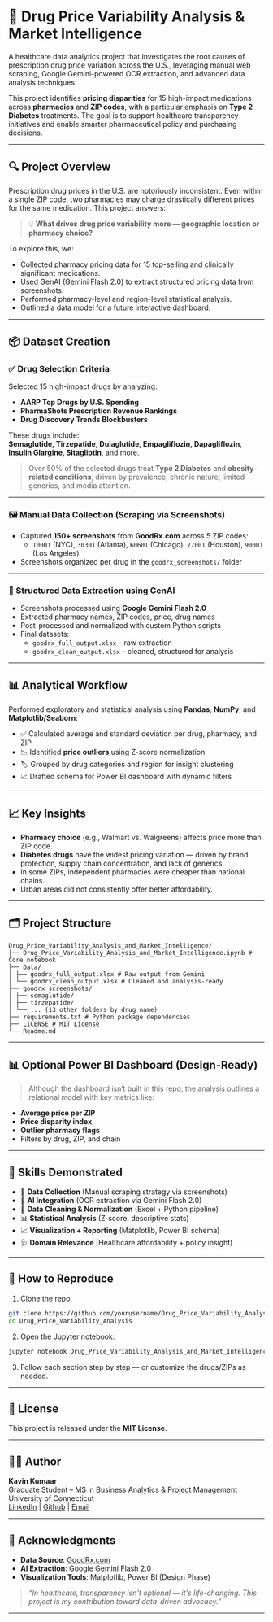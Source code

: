 # 💊 Drug Price Variability Analysis & Market Intelligence

A healthcare data analytics project that investigates the root causes of prescription drug price variation across the U.S., leveraging manual web scraping, Google Gemini-powered OCR extraction, and advanced data analysis techniques. 

This project identifies **pricing disparities** for 15 high-impact medications across **pharmacies** and **ZIP codes**, with a particular emphasis on **Type 2 Diabetes** treatments. The goal is to support healthcare transparency initiatives and enable smarter pharmaceutical policy and purchasing decisions.

---

## 🔍 Project Overview

Prescription drug prices in the U.S. are notoriously inconsistent. Even within a single ZIP code, two pharmacies may charge drastically different prices for the same medication. This project answers:

> 💡 **What drives drug price variability more — geographic location or pharmacy choice?**

To explore this, we:
- Collected pharmacy pricing data for 15 top-selling and clinically significant medications.
- Used GenAI (Gemini Flash 2.0) to extract structured pricing data from screenshots.
- Performed pharmacy-level and region-level statistical analysis.
- Outlined a data model for a future interactive dashboard.

---

## 📦 Dataset Creation

### ✅ Drug Selection Criteria
Selected 15 high-impact drugs by analyzing:
- **AARP Top Drugs by U.S. Spending**
- **PharmaShots Prescription Revenue Rankings**
- **Drug Discovery Trends Blockbusters**

These drugs include:  
**Semaglutide, Tirzepatide, Dulaglutide, Empagliflozin, Dapagliflozin, Insulin Glargine, Sitagliptin**, and more.

> Over 50% of the selected drugs treat **Type 2 Diabetes** and **obesity-related conditions**, driven by prevalence, chronic nature, limited generics, and media attention.

---

### 🖼️ Manual Data Collection (Scraping via Screenshots)

- Captured **150+ screenshots** from **GoodRx.com** across 5 ZIP codes:
  - `10001` (NYC), `30301` (Atlanta), `60601` (Chicago), `77001` (Houston), `90001` (Los Angeles)
- Screenshots organized per drug in the `goodrx_screenshots/` folder

---

### 🤖 Structured Data Extraction using GenAI

- Screenshots processed using **Google Gemini Flash 2.0**
- Extracted pharmacy names, ZIP codes, price, drug names
- Post-processed and normalized with custom Python scripts
- Final datasets:
  - `goodrx_full_output.xlsx` – raw extraction  
  - `goodrx_clean_output.xlsx` – cleaned, structured for analysis

---

## 📊 Analytical Workflow

Performed exploratory and statistical analysis using **Pandas**, **NumPy**, and **Matplotlib/Seaborn**:

- ✅ Calculated average and standard deviation per drug, pharmacy, and ZIP
- 📉 Identified **price outliers** using Z-score normalization
- 🏷️ Grouped by drug categories and region for insight clustering
- 📈 Drafted schema for Power BI dashboard with dynamic filters

---

## 📈 Key Insights

- **Pharmacy choice** (e.g., Walmart vs. Walgreens) affects price more than ZIP code.
- **Diabetes drugs** have the widest pricing variation — driven by brand protection, supply chain concentration, and lack of generics.
- In some ZIPs, independent pharmacies were cheaper than national chains.
- Urban areas did not consistently offer better affordability.

---

## 🗂️ Project Structure

```
Drug_Price_Variability_Analysis_and_Market_Intelligence/
├── Drug_Price_Variability_Analysis_and_Market_Intelligence.ipynb # Core notebook
├── Data/
│ ├── goodrx_full_output.xlsx # Raw output from Gemini
│ └── goodrx_clean_output.xlsx # Cleaned and analysis-ready
├── goodrx_screenshots/
│ ├── semaglutide/
│ ├── tirzepatide/
│ └── ... (13 other folders by drug name)
├── requirements.txt # Python package dependencies
├── LICENSE # MIT License
└── Readme.md
```
---

## 📊 Optional Power BI Dashboard (Design-Ready)

> Although the dashboard isn’t built in this repo, the analysis outlines a relational model with key metrics like:
- **Average price per ZIP**
- **Price disparity index**
- **Outlier pharmacy flags**
- Filters by drug, ZIP, and chain

---

## 💼 Skills Demonstrated

- 📌 **Data Collection** (Manual scraping strategy via screenshots)
- 🧠 **AI Integration** (OCR extraction via Gemini Flash 2.0)
- 🧹 **Data Cleaning & Normalization** (Excel + Python pipeline)
- 📊 **Statistical Analysis** (Z-score, descriptive stats)
- 📈 **Visualization + Reporting** (Matplotlib, Power BI schema)
- 🩺 **Domain Relevance** (Healthcare affordability + policy insight)

---

## 🚀 How to Reproduce

1. Clone the repo:
```bash
git clone https://github.com/yourusername/Drug_Price_Variability_Analysis.git
cd Drug_Price_Variability_Analysis
```
2. Open the Jupyter notebook:
```bash
jupyter notebook Drug_Price_Variability_Analysis_and_Market_Intelligence.ipynb
```
3. Follow each section step by step — or customize the drugs/ZIPs as needed.

---

## 📜 License

This project is released under the **MIT License**.

---

## 👨‍💼 Author

**Kavin Kumaar**  
Graduate Student – MS in Business Analytics & Project Management  
University of Connecticut  
[LinkedIn](https://www.linkedin.com/in/rtkavinkumaar22/) | [Github](https://github.com/KavinKumaar11) | [Email](mailto:rtkavinkumaar112219@gmail.com)

---

## 🙌 Acknowledgments

- **Data Source**: [GoodRx.com](https://www.goodrx.com/)
- **AI Extraction**: Google Gemini Flash 2.0
- **Visualization Tools**: Matplotlib, Power BI (Design Phase)

> *“In healthcare, transparency isn't optional — it's life-changing. This project is my contribution toward data-driven advocacy.”*

---

